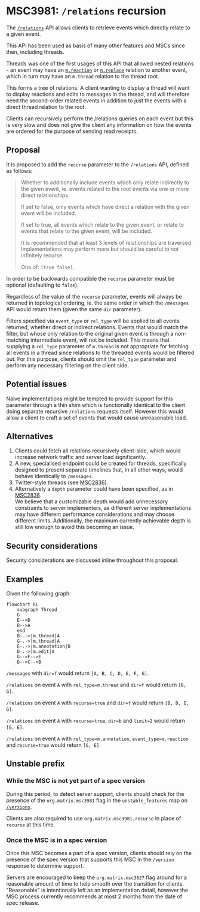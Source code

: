 # MSC3981: `/relations` recursion

The [`/relations`] API allows clients to retrieve events which directly relate
to a given event.

This API has been used as basis of many other features and MSCs since then, 
including threads.

Threads was one of the first usages of this API that allowed nested relations -
an event may have an [`m.reaction`] or [`m.replace`] relation to another event, 
which in turn may have an `m.thread` relation to the thread root.

This forms a tree of relations. A client wanting to display a thread will want
to display reactions and edits to messages in the thread, and will therefore need
the second-order related events in addition to just the events with a direct thread
relation to the root.

Clients can recursively perform the /relations queries on each event but this is
very slow and does not give the client any information on how the events are ordered
for the purpose of sending read receipts.

## Proposal

It is proposed to add the `recurse` parameter to the `/relations` API, defined
as follows:

> Whether to additionally include events which only relate indirectly to the
> given event,
> ie. events related to the root events via one or more direct relationships.
> 
> If set to false, only events which have direct a relation with the given 
> event will be included.
> 
> If set to true, all events which relate to the given event, or relate to 
> events that relate to the given event, will be included.
>
> It is recommended that at least 3 levels of relationships are traversed. 
> Implementations may perform more but should be careful to not infinitely recurse.
>
> One of: `[true false]`.

In order to be backwards compatible the `recurse` parameter must be
optional (defaulting to `false`).

Regardless of the value of the `recurse` parameter, events will always be 
returned in topological ordering, ie. the same order in which the `/messages` API
would return them (given the same `dir` parameter).

Filters specified via `event_type` or `rel_type` will be applied to all events
returned, whether direct or indirect relations. Events that would match the filter,
but whose only relation to the original given event is through a non-matching
intermediate event, will not be included. This means that supplying a `rel_type`
parameter of `m.thread` is not appropriate for fetching all events in a thread since
relations to the threaded events would be filtered out. For this purpose, clients should
omit the `rel_type` parameter and perform any necessary filtering on the client side.

## Potential issues

Naive implementations might be tempted to provide support for this parameter
through a thin shim which is functionally identical to the client doing 
separate recursive `/relations` requests itself. However this would allow a
client to craft a set of events that would cause unreasonable load.

## Alternatives

1. Clients could fetch all relations recursively client-side, which would 
   increase network traffic and server load significantly.
2. A new, specialised endpoint could be created for threads, specifically 
   designed to present separate timelines that, in all other ways, would
   behave identically to `/messages`.
3. Twitter-style threads (see [MSC2836]).
4. Alternatively a `depth` parameter could have been specified, as in [MSC2836].  
   We believe that a customizable depth would add unnecessary constraints to 
   server implementers, as different server implementations may have different
   performance considerations and may choose different limits. Additionally,
   the maximum currently achievable depth is still low enough to avoid this
   becoming an issue.

## Security considerations

Security considerations are discussed inline throughout this proposal.

## Examples

Given the following graph:

```mermaid
flowchart RL
    subgraph Thread
    G
    E-->D
    B-->A
    end
    B-.->|m.thread|A
    G-.->|m.thread|A
    E-.->|m.annotation|B
    D-.->|m.edit|A
    G-->F-->E
    D-->C-->B
```

`/messages` with `dir=f` would 
return `[A, B, C, D, E, F, G]`.

`/relations` on event `A` with `rel_type=m.thread` and `dir=f` would 
return `[B, G]`. 

`/relations` on event `A` with `recurse=true` and `dir=f` would 
return `[B, D, E, G]`.

`/relations` on event `A` with `recurse=true`, `dir=b` and `limit=2` would
return `[G, E]`.

`/relations` on event `A` with `rel_type=m.annotation`, 
`event_type=m.reaction` and `recurse=true` would return `[G, E]`.

## Unstable prefix

### While the MSC is not yet part of a spec version

During this period, to detect server support, clients should check for the
presence of the `org.matrix.msc3981` flag in the `unstable_features` map
on [`/versions`](https://spec.matrix.org/v1.7/client-server-api/#get_matrixclientversions).

Clients are also required to use `org.matrix.msc3981.recurse` in place
of `recurse` at this time.

### Once the MSC is in a spec version

Once this MSC becomes a part of a spec version, clients should rely on the
presence of the spec version that supports this MSC in the `/version` response
to determine support.

Servers are encouraged to keep the `org.matrix.msc3827` flag around for a 
reasonable amount of time to help smooth over the transition for clients.  
"Reasonable" is intentionally left as an implementation detail, however the MSC
process currently recommends at most 2 months from the date of spec release.

[MSC2836]: https://github.com/matrix-org/matrix-spec-proposals/pull/2836
[MSC3771]: https://github.com/matrix-org/matrix-spec-proposals/pull/3771
[`/relations`]: https://spec.matrix.org/v1.6/client-server-api/#get_matrixclientv1roomsroomidrelationseventid
[`m.reaction`]: https://github.com/matrix-org/matrix-spec-proposals/pull/2677
[`m.replace`]: https://spec.matrix.org/v1.6/client-server-api/#event-replacements
